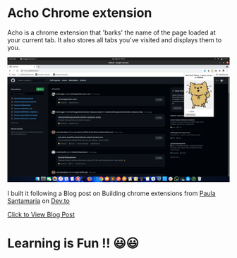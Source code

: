 # Acho Chrome extension

Acho is a chrome extension that 'barks' the name of the page loaded at your current tab.
It also stores all tabs you've visited and displays them to you. 


<img src="./acho-demo.png">


I built it following a Blog post on Building chrome extensions from [Paula Santamaria](https://dev.to/paulasantamaria) on [Dev.to](https://dev.to)

[Click to View Blog Post](https://dev.to/paulasantamaria/creating-a-simple-chrome-extension-36m)



# Learning is Fun !! 😃😃
